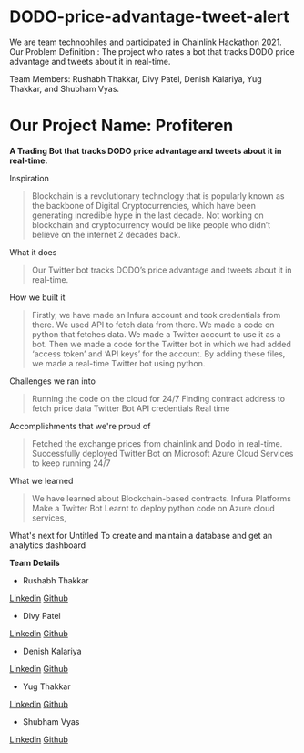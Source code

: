 # DODO-price-advantage-tweet-alert

We are team technophiles and participated in Chainlink Hackathon 2021. Our Problem Definition : The project who rates a bot that tracks DODO price advantage and tweets about it in real-time.

Team Members: Rushabh Thakkar, Divy Patel, Denish Kalariya, Yug Thakkar, and Shubham Vyas.

# Our Project Name: Profiteren

**A Trading Bot that tracks DODO price advantage and tweets about it in real-time.**

Inspiration
>Blockchain is a revolutionary technology that is popularly known as the backbone of Digital Cryptocurrencies, which have been generating incredible hype in the last decade. Not working on blockchain and cryptocurrency would be like people who didn’t believe on the internet 2 decades back. 

What it does
>Our Twitter bot tracks DODO’s price advantage and tweets about it in real-time.

How we built it
>Firstly, we have made an Infura account and took credentials from there. We used API to fetch data from there. We made a code on python that fetches data. We made a Twitter account to use it as a bot. Then we made a code for the Twitter bot in which we had added ‘access token’ and ‘API keys’ for the account. By adding these files, we made a real-time Twitter bot using python.

Challenges we ran into
>Running the code on the cloud for 24/7
>Finding contract address to fetch price data
>Twitter Bot API credentials
>Real time 

Accomplishments that we're proud of
>Fetched the exchange prices from chainlink and Dodo in real-time.
>Successfully deployed Twitter Bot on Microsoft Azure Cloud Services to keep running 24/7

What we learned
>We have learned about Blockchain-based contracts.
>Infura Platforms
>Make a Twitter Bot
>Learnt to deploy python code on Azure cloud services,

What's next for Untitled
To create and maintain a database and get an analytics dashboard




 **Team Details**
- Rushabh Thakkar

[Linkedin](https://www.linkedin.com/in/rushabhthakkar/)
[Github](https://github.com/rushabh1605)

- Divy Patel

[Linkedin](www.linkedin.com/in/divy-patel-7b369118b)
[Github](https://github.com/Divy2000)

- Denish Kalariya

[Linkedin](https://www.linkedin.com/in/denish-kalariya-b22a641ba/)
[Github](https://github.com/Dk-21)

- Yug Thakkar

[Linkedin](https://www.linkedin.com/in/yug-thakkar-6a0021179/)
[Github](https://github.com/yugthakkar16)

- Shubham Vyas

[Linkedin](https://www.linkedin.com/in/shubhamvyas7/)
[Github](https://github.com/shhubhxm)

